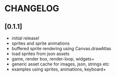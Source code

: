# CHANGELOG

## [0.1.1]
- initial release!
- sprites and sprite animations
- buffered sprite rendering using Canvas.drawAtlas
- load sprites from json assets
- game, render box, render-loop, widgets+
- generic asset cache for images, json, strings etc
- examples using sprites, animations, keyboard+
